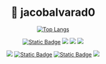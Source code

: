 <h1 align="center">👋 jacobalvarad0</h1>

<div align="center">

[![Top Langs](https://github-readme-stats.vercel.app/api/top-langs/?username=jacobalvarad0&layout=donut)](https://github.com/anuraghazra/github-readme-stats)

</div>

<div align="center">

  <a href="https://www.jacobalvarado.to"><img alt="Static Badge" src="https://img.shields.io/badge/website-blue?style=for-the-badge&logo=docsdotrs"></a>
  <a href="https://instagram.com/jacobalvarad0"><img src="https://img.shields.io/badge/Instagram-E4405F?style=for-the-badge&logo=instagram&logoColor=white"></a>
  <a href="https://discord.com/users/130020642392113152"><img src="https://img.shields.io/badge/Discord-7289DA?style=for-the-badge&logo=discord&logoColor=white"></a>
  <a href="https://www.linkedin.com/in/jacobalvarad0/"><img src="https://img.shields.io/badge/LinkedIn-0077B5?style=for-the-badge&logo=linkedin&logoColor=white"></a>
  
  <a href="https://kubernetes.io/"><img src="https://img.shields.io/badge/kubernetes-%23326ce5.svg?style=for-the-badge&logo=kubernetes&logoColor=white"></a>
  <a href="https://www.proxmox.com/en/"><img alt="Static Badge" src="https://img.shields.io/badge/proxmox-black?style=for-the-badge&logo=proxmox&logoColor=orange"></a>
  <a href="https://obsidian.md/"><img alt="Static Badge" src="https://img.shields.io/badge/obsidian-black?style=for-the-badge&logo=obsidian&logoColor=%237C3AED"></a>
  <a href="https://github.com/antonkomarev/github-profile-views-counter"><img src="https://komarev.com/ghpvc/?username=jacobalvarad0&color=grey&style=for-the-badge"></a>

</div>
